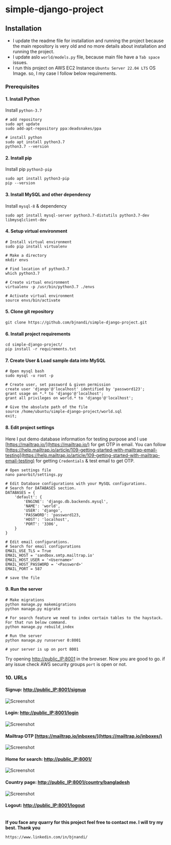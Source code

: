 # simple-django-project
## Installation
- I update the readme file for installation and running the project because the main repository is very old and no more details about installation and running the project.
- I update aslo ```world/models.py``` file, because main file have a ```Tab space``` issues.
- I run this project on AWS EC2 Instance ```Ubuntu Server 22.04 LTS``` OS Image. so, I my case I follow below requirements.

### Prerequisites

#### 1. Install Python
Install ```python-3.7```

```
# add repository
sudo apt update
sudo add-apt-repository ppa:deadsnakes/ppa

# install python 
sudo apt install python3.7
python3.7 --version
```
#### 2. Install pip  
Install pip ```python3-pip```

```
sudo apt install python3-pip
pip --version
```

#### 3. Install MySQL and other dependency
Install ```mysql-8``` & dependency
```
sudo apt install mysql-server python3.7-distutils python3.7-dev libmysqlclient-dev
```

#### 4. Setup virtual environment
```
# Install virtual environment
sudo pip install virtualenv

# Make a directory
mkdir envs

# Find location of python3.7
which python3.7

# Create virtual environment
virtualenv -p /usr/bin/python3.7 ./envs

# Activate virtual environment
source envs/bin/activate
```

#### 5. Clone git repository
```
git clone https://github.com/bjnandi/simple-django-project.git
```

#### 6. Install project requirements
```
cd simple-django-project/
pip install -r requirements.txt
```

#### 7. Create User & Load sample data into MySQL
```
# Open mysql bash
sudo mysql -u root -p

# Create user, set password & given permission
create user 'django'@'localhost' identified by 'password123';
grant usage on *.* to 'django'@'localhost';
grant all privileges on world.* to 'django'@'localhost';

# Give the absolute path of the file
source /home/ubuntu/simple-django-project/world.sql
exit;
```

#### 8. Edit project settings
Here I put demo database information for testing purpose and I use [https://mailtrap.io/](https://mailtrap.io/) for get OTP in email. You can follow [https://help.mailtrap.io/article/109-getting-started-with-mailtrap-email-testing](https://help.mailtrap.io/article/109-getting-started-with-mailtrap-email-testing) for getting ```Credentials``` & test email to get OTP.
```
# Open settings file
nano panorbit/settings.py

# Edit Database configurations with your MySQL configurations.
# Search for DATABASES section.
DATABASES = {
    'default': {
        'ENGINE': 'django.db.backends.mysql',
        'NAME': 'world',
        'USER': 'django',
        'PASSWORD': 'password123,
        'HOST': 'localhost',
        'PORT': '3306',
    }
}

# Edit email configurations.
# Search for email configurations
EMAIL_USE_TLS = True
EMAIL_HOST = 'sandbox.smtp.mailtrap.io'
EMAIL_HOST_USER = '<Username>'
EMAIL_HOST_PASSWORD = '<Password>'
EMAIL_PORT = 587

# save the file
```
#### 9. Run the server
```
# Make migrations
python manage.py makemigrations
python manage.py migrate

# For search feature we need to index certain tables to the haystack. For that run below command.
python manage.py rebuild_index

# Run the server
python manage.py runserver 0:8001

# your server is up on port 8001
```
Try opening [http://public_IP:8001](http://public_IP:8001) in the browser.
Now you are good to go. if any issue check AWS security groups ```port``` is open or not.

### 10. URLs
#### Signup: [http://public_IP:8001/signup](http://public_IP:8001/signup)
![Screenshot](/Screenshot/Screenshot_1.jpg)
<br>
#### Login: [http://public_IP:8001/login](http://public_IP:8001/login)
![Screenshot](/Screenshot/Screenshot_2.jpg)
<br>
#### Mailtrap OTP  [https://mailtrap.io/inboxes/](https://mailtrap.io/inboxes/)
![Screenshot](/Screenshot/Screenshot_3.jpg)
<br>
#### Home for search: [http://public_IP:8001/](http://public_IP:8001/)
![Screenshot](/Screenshot/Screenshot_4.jpg)
<br>
#### Country page: [http://public_IP:8001/country/bangladesh](http://public_IP:8001/country/bangladesh)
![Screenshot](/Screenshot/Screenshot_5.jpg)
<br>
#### Logout: [http://public_IP:8001/logout](http://public_IP:8001/logout)
<br>
<b>If you face any quarry for this project feel free to contact me. I will try my best. Thank you</b>

```
https://www.linkedin.com/in/bjnandi/
```

